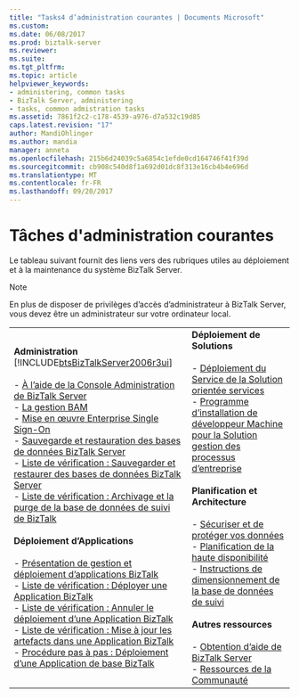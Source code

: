 ```yaml
---
title: "Tasks4 d’administration courantes | Documents Microsoft"
ms.custom: 
ms.date: 06/08/2017
ms.prod: biztalk-server
ms.reviewer: 
ms.suite: 
ms.tgt_pltfrm: 
ms.topic: article
helpviewer_keywords:
- administering, common tasks
- BizTalk Server, administering
- tasks, common admistration tasks
ms.assetid: 7861f2c2-c178-4539-a976-d7a532c19d85
caps.latest.revision: "17"
author: MandiOhlinger
ms.author: mandia
manager: anneta
ms.openlocfilehash: 215b6d24039c5a6854c1efde0cd164746f41f39d
ms.sourcegitcommit: cb908c540d8f1a692d01dc8f313e16cb4b4e696d
ms.translationtype: MT
ms.contentlocale: fr-FR
ms.lasthandoff: 09/20/2017
---
```

# <a name="common-administrative-tasks"></a>Tâches d'administration courantes
Le tableau suivant fournit des liens vers des rubriques utiles au déploiement et à la maintenance du système BizTalk Server.  
  
> [!NOTE]
>  En plus de disposer de privilèges d’accès d’administrateur à BizTalk Server, vous devez être un administrateur sur votre ordinateur local.  
  
|||  
|-|-|  
|**Administration**  [!INCLUDE[btsBizTalkServer2006r3ui](../includes/btsbiztalkserver2006r3ui-md.md)]<br /><br /> -   [À l’aide de la Console Administration de BizTalk Server](../core/using-the-biztalk-server-administration-console.md)<br />-   [La gestion BAM](../core/managing-bam.md)<br />-   [Mise en œuvre Enterprise Single Sign-On](../core/implementing-enterprise-single-sign-on.md)<br />-   [Sauvegarde et restauration des bases de données BizTalk Server](../core/backing-up-and-restoring-the-biztalk-server-databases.md)<br />-   [Liste de vérification : Sauvegarder et restaurer des bases de données BizTalk Server](../core/checklist-back-up-and-restore-biztalk-server-databases.md)<br />-   [Liste de vérification : Archivage et la purge de la base de données de suivi de BizTalk](../core/checklist-archiving-and-purging-the-biztalk-tracking-database.md)<br /><br /> **Déploiement d’Applications**<br /><br /> -   [Présentation de gestion et déploiement d’applications BizTalk](../core/understanding-biztalk-application-deployment-and-management.md)<br />-   [Liste de vérification : Déployer une Application BizTalk](../core/checklist-deploy-a-biztalk-application.md)<br />-   [Liste de vérification : Annuler le déploiement d’une Application BizTalk](../core/checklist-undeploy-a-biztalk-application.md)<br />-   [Liste de vérification : Mise à jour les artefacts dans une Application BizTalk](../core/checklist-update-the-artifacts-in-a-biztalk-application.md)<br />-   [Procédure pas à pas : Déploiement d’une Application de base BizTalk](../core/walkthrough-deploying-a-basic-biztalk-application.md)|**Déploiement de Solutions**<br /><br /> -   [Déploiement du Service de la Solution orientée services](../core/deploying-the-service-oriented-solution.md)<br />-   [Programme d’installation de développeur Machine pour la Solution gestion des processus d’entreprise](../core/developer-machine-setup-for-the-business-process-management-solution.md)<br /><br /> **Planification et Architecture**<br /><br /> -   [Sécuriser et de protéger vos données](../core/secure-and-protect-your-biztalk-messages.md)<br />-   [Planification de la haute disponibilité](../core/planning-for-high-availability3.md)<br />-   [Instructions de dimensionnement de la base de données de suivi](../core/tracking-database-sizing-guidelines.md)<br /><br /> **Autres ressources**<br /><br /> -   [Obtention d’aide de BizTalk Server](../core/getting-biztalk-server-assistance.md)<br />-   [Ressources de la Communauté](../core/community-resources5.md)|
  